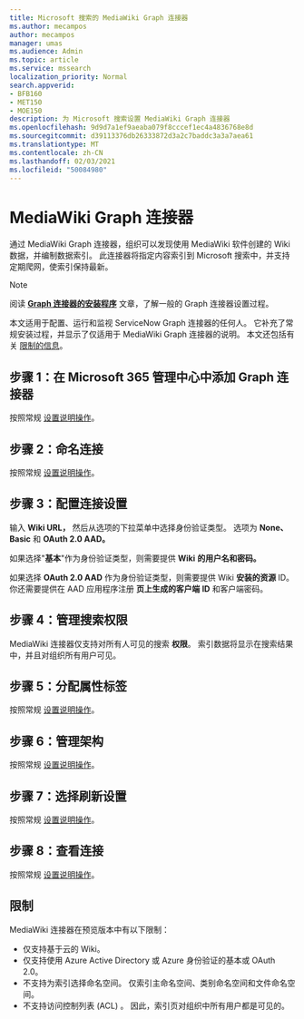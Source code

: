 ```yaml
---
title: Microsoft 搜索的 MediaWiki Graph 连接器
ms.author: mecampos
author: mecampos
manager: umas
ms.audience: Admin
ms.topic: article
ms.service: mssearch
localization_priority: Normal
search.appverid:
- BFB160
- MET150
- MOE150
description: 为 Microsoft 搜索设置 MediaWiki Graph 连接器
ms.openlocfilehash: 9d9d7a1ef9aeaba079f8cccef1ec4a4836768e8d
ms.sourcegitcommit: d39113376db26333872d3a2c7baddc3a3a7aea61
ms.translationtype: MT
ms.contentlocale: zh-CN
ms.lasthandoff: 02/03/2021
ms.locfileid: "50084980"
---
```

<!---Previous ms.author: monaray --->

# <a name="mediawiki-graph-connector"></a>MediaWiki Graph 连接器

通过 MediaWiki Graph 连接器，组织可以发现使用 MediaWiki 软件创建的 Wiki 数据，并编制数据索引。 此连接器将指定内容索引到 Microsoft 搜索中，并支持定期爬网，使索引保持最新。

> [!NOTE]
> 阅读 [**Graph 连接器的安装程序**](configure-connector.md) 文章，了解一般的 Graph 连接器设置过程。

本文适用于配置、运行和监视 ServiceNow Graph 连接器的任何人。 它补充了常规安装过程，并显示了仅适用于 MediaWiki Graph 连接器的说明。 本文还包括有关 [限制的信息](#limitations)。

<!---## Before you get started-->

<!---Insert "Before you get started" recommendations for this data source-->

## <a name="step-1-add-a-graph-connector-in-the-microsoft-365-admin-center"></a>步骤 1：在 Microsoft 365 管理中心中添加 Graph 连接器

按照常规 [设置说明操作](https://docs.microsoft.com/microsoftsearch/configure-connector)。
<!---If the above phrase does not apply, delete it and insert specific details for your data source that are different from general setup instructions.-->

## <a name="step-2-name-the-connection"></a>步骤 2：命名连接

按照常规 [设置说明操作](https://docs.microsoft.com/microsoftsearch/configure-connector)。
<!---If the above phrase does not apply, delete it and insert specific details for your data source that are different from general setup instructions.-->

## <a name="step-3-configure-the-connection-settings"></a>步骤 3：配置连接设置

输入 **Wiki URL，** 然后从选项的下拉菜单中选择身份验证类型。 选项为 **None、Basic** 和 **OAuth 2.0 AAD。** 

如果选择"**基本**"作为身份验证类型，则需要提供 **Wiki** **的用户名和密码。**

如果选择 **OAuth 2.0 AAD** 作为身份验证类型，则需要提供 Wiki **安装的资源** ID。 你还需要提供在 AAD 应用程序注册 **页上生成的客户端** **ID** 和客户端密码。

## <a name="step-4-manage-search-permissions"></a>步骤 4：管理搜索权限

MediaWiki 连接器仅支持对所有人可见的搜索 **权限**。 索引数据将显示在搜索结果中，并且对组织所有用户可见。

## <a name="step-5-assign-property-labels"></a>步骤 5：分配属性标签

按照常规 [设置说明操作](https://docs.microsoft.com/microsoftsearch/configure-connector)。
<!---If the above phrase does not apply, delete it and insert specific details for your data source that are different from general setup instructions.-->

## <a name="step-6-manage-schema"></a>步骤 6：管理架构

按照常规 [设置说明操作](https://docs.microsoft.com/microsoftsearch/configure-connector)。
<!---If the above phrase does not apply, delete it and insert specific details for your data source that are different from general setup instructions.-->

## <a name="step-7-choose-refresh-settings"></a>步骤 7：选择刷新设置

按照常规 [设置说明操作](https://docs.microsoft.com/microsoftsearch/configure-connector)。
<!---If the above phrase does not apply, delete it and insert specific details for your data source that are different from general setup instructions.-->

## <a name="step-8-review-connection"></a>步骤 8：查看连接

按照常规 [设置说明操作](https://docs.microsoft.com/microsoftsearch/configure-connector)。
<!---If the above phrase does not apply, delete it and insert specific details for your data source that are different from general setup instructions.-->

<!---## Troubleshooting-->
<!---To be added-->

## <a name="limitations"></a>限制

MediaWiki 连接器在预览版本中有以下限制：

* 仅支持基于云的 Wiki。
* 仅支持使用 Azure Active Directory 或 Azure 身份验证的基本或 OAuth 2.0。
* 不支持为索引选择命名空间。 仅索引主命名空间、类别命名空间和文件命名空间。
* 不支持访问控制列表 (ACL) 。 因此，索引页对组织中所有用户都是可见的。
